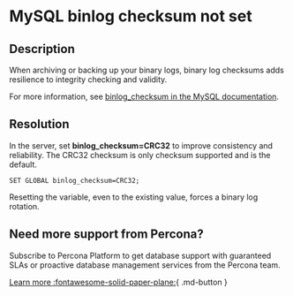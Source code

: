 # MySQL binlog checksum not set

## Description

When archiving or backing up your binary logs, binary log checksums adds resilience to integrity checking and validity.

For more information, see [binlog_checksum in the MySQL documentation](https://dev.mysql.com/doc/refman/8.0/en/replication-options-binary-log.html#sysvar_binlog_checksum).  

## Resolution

In the server, set **binlog_checksum=CRC32** to improve consistency and reliability. The CRC32 checksum is only checksum supported and is the default.

`SET GLOBAL binlog_checksum=CRC32;`

Resetting the variable, even to the existing value, forces a binary log rotation.

## Need more support from Percona?

Subscribe to Percona Platform to get database support with guaranteed SLAs or proactive database management services from the Percona team.

[Learn more :fontawesome-solid-paper-plane:](https://per.co.na/subscribe){ .md-button }